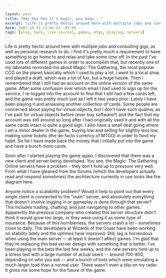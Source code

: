 ```yaml
--- 

layout: post
title: "Hey hey hey it's magic, you know.. "
excerpt: "Life is pretty hectic around here with multiple jobs and consulting gigs, as well as personal research to do.  I find it's pretty much a requirement to have something to go home to and relax and take some time off.  In the past I've used lots of different games in order to accomplish that, but recently one of my labmates reminded me about Magic: The Gathering, the most popular CCG on the planet basically which I used to play a lot.  I went to a local shop and played a draft, which was a lot of fun, but a huge hassle."
date: 2007-10-31 13:05:41 -05:00
tags: [play, hack, live-journal, games, mtgo, playing, servers]
---
```

Life is pretty hectic around here with multiple jobs and consulting gigs, as well as personal research to do.  I find it's pretty much a requirement to have something to go home to and relax and take some time off.  In the past I've used lots of different games in order to accomplish that, but recently one of my labmates reminded me about Magic: The Gathering, the most popular CCG on the planet basically which I used to play a lot.  I went to a local shop and played a draft, which was a lot of fun, but a huge hassle.   Then I remembered that I still had an account on the online version of the same game.  After some confusion over which email I had used to sign up for the service, I re-logged into the account to find that I still had a few cards left, and the game was pretty much just as I left it two years prior.  Lately I have been playing it and amassing another collection of cards.  Some people are concerned about paying for virtual objects, but I don't have such qualms, as I've paid for virtual objects before (ever buy software?) and the fact that my account was still around so long after I had originally used it and with all the same cards intact is quite a good sign.   I also have a small deal going where I am a minor dealer in the game, buying low and selling for slightly less low, making some tickets (the de-facto currency of MTGO) in order to fund my habit.   So far I have made back the money that I initially put into the game and have a bunch more cards.

Soon after I started playing the game again, I discovered that there was a new client and server being developed.  You see, the Magic: The Gathering Online servers have a problem - they don't hold up to pressure very well.  From what I have gleaned from the forums (which the developers actually read and respond sometimes) the architecture currently in use looks like the diagram here.
<!-- s9ymdb:24 --><img class="alignright" style="float: right; border: 0px; padding-left: 5px; padding-right: 5px;" src="/wp-content/uploads/diagrams/mtgoservers.png" alt="" />
Anyone notice a scalability problem?  Would it help to point out that every single client is connected to the "main" server, and absolutely everything that doesn't involve logging in or gameplay is done through that server?   This includes trading, chatting, and just navigating to other games.  Apparently the previous company who created this server structure didn't think it would grow too large, or they were using it as some type of insurance.  Because of this horribleness, the servers crash a lot - sometimes close to daily.  The developers at Wizards of the Coast have been working on stability lately and the uptimes have improved.   Still, lag is horrendous when using the main server -- at least it doesn't affect games.  I'm glad that they're replacing this bad server design with something that is better.  I've been playing in the beta the last few weeks, and the new servers held up to a stress test with a large number of actual users -- around 700-800, depending on who you ask -- and a bunch of bots which were simulating a much larger load than a normal user.  There wasn't even a blip on my radar.  It gives me some hope for the future of the game.

